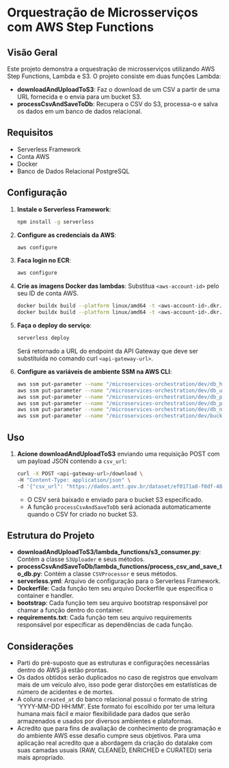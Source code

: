 # Orquestração de Microsserviços com AWS Step Functions

## Visão Geral

Este projeto demonstra a orquestração de microsserviços utilizando AWS Step Functions, Lambda e S3. O projeto consiste em duas funções Lambda:

- **downloadAndUploadToS3**: Faz o download de um CSV a partir de uma URL fornecida e o envia para um bucket S3.
- **processCsvAndSaveToDb**: Recupera o CSV do S3, processa-o e salva os dados em um banco de dados relacional.

## Requisitos

- Serverless Framework
- Conta AWS
- Docker
- Banco de Dados Relacional PostgreSQL

## Configuração

1. **Instale o Serverless Framework**:
    ```sh
    npm install -g serverless
    ```

2. **Configure as credenciais da AWS**:
    ```sh
    aws configure
    ```
3. **Faca login no ECR**:
    ```sh
    aws configure
    ```
   
4. **Crie as imagens Docker das lambdas**:
    Substitua `<aws-account-id>` pelo seu ID de conta AWS.

    ```sh
    docker buildx build --platform linux/amd64 -t <aws-account-id>.dkr.ecr.us-east-2.amazonaws.com/downloadanduploadtos3image:latest ./downloadAndUploadToS3 --push
    docker buildx build --platform linux/amd64 -t <aws-account-id>.dkr.ecr.us-east-2.amazonaws.com/processcsvandsavetodbimage:latest ./processCsvAndSaveToDb --push
    ```

5. **Faça o deploy do serviço**:

    ```sh
    serverless deploy
    ```

    Será retornado a URL do endpoint da API Gateway que deve ser substituída no comando curl `<api-gateway-url>`.

6. **Configure as variáveis de ambiente SSM na AWS CLI**:

    ```sh
    aws ssm put-parameter --name "/microservices-orchestration/dev/db_host" --value "host" --type "String" --overwrite
    aws ssm put-parameter --name "/microservices-orchestration/dev/db_user" --value "user" --type "String" --overwrite
    aws ssm put-parameter --name "/microservices-orchestration/dev/db_password" --value "password" --type "SecureString" --overwrite
    aws ssm put-parameter --name "/microservices-orchestration/dev/db_port" --value "port" --type "String" --overwrite
    aws ssm put-parameter --name "/microservices-orchestration/dev/db_name" --value "name" --type "String" --overwrite
    aws ssm put-parameter --name "/microservices-orchestration/dev/bucket_name" --value "bucketembarca" --type "String" --overwrite
    ```

## Uso

1. **Acione downloadAndUploadToS3** enviando uma requisição POST com um payload JSON contendo a `csv_url`:

    ```sh
    curl -X POST <api-gateway-url>/download \
    -H "Content-Type: application/json" \
    -d '{"csv_url": "https://dados.antt.gov.br/dataset/ef0171a8-f0df-4817-a4ed-b4ff94d87194/resource/aa60ce3a-033a-4864-81dc-ae32bea866e5/download/demostrativo_acidentes_viaaraucaria.csv"}'
    ```
    - O CSV será baixado e enviado para o bucket S3 especificado.
    - A função `processCsvAndSaveToDb` será acionada automaticamente quando o CSV for criado no bucket S3.

## Estrutura do Projeto
- **downloadAndUploadToS3/lambda_functions/s3_consumer.py**: Contém a classe `S3Uploader` e seus métodos.
- **processCsvAndSaveToDb/lambda_functions/process_csv_and_save_to_db.py**: Contém a classe `CSVProcessor` e seus métodos.
- **serverless.yml**: Arquivo de configuração para o Serverless Framework.
- **Dockerfile**: Cada função tem seu arquivo Dockerfile que especifica o container e handler.
- **bootstrap**: Cada função tem seu arquivo bootstrap responsável por chamar a função dentro do container.
- **requirements.txt**: Cada função tem seu arquivo requirements responsável por especificar as dependências de cada função.

## Considerações
- Parti do pré-suposto que as estruturas e configurações necessárias dentro do AWS já estão prontas.
- Os dados obtidos serão duplicados no caso de registros que envolvam mais de um veículo alvo, isso pode gerar distorções em estatísticas de número de acidentes e de mortes.
- A coluna `created_at` do banco relacional possui o formato de string 'YYYY-MM-DD HH:MM'. Este formato foi escolhido por ter uma leitura humana mais fácil e maior flexibilidade para dados que serão armazenados e usados por diversos ambientes e plataformas.
- Acredito que para fins de avaliação de conhecimento de programação e do ambiente AWS esse desafio cumpre seus objetivos. Para uma aplicação real acredito que a abordagem da criação do datalake com suas camadas usuais (RAW, CLEANED, ENRICHED e CURATED) seria mais apropriado.